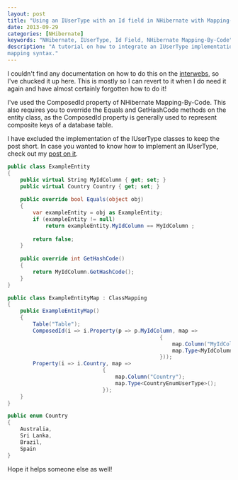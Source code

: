 ```yaml
---
layout: post
title: "Using an IUserType with an Id field in NHibernate with Mapping-By-Code"
date: 2013-09-29
categories: [NHibernate]
keywords: "NHibernate, IUserType, Id Field, NHibernate Mapping-By-Code"
description: "A tutorial on how to integrate an IUserType implementation with an Id field using NHibernate's Mapping-By-Code 
mapping syntax."
---
```

I couldn't find any documentation on how to do this on the [interwebs](http://www.urbandictionary.com/define.php?term=interwebs" "interwebs"),
so I've chucked it up here. This is mostly so I can revert to it when I do need it again and have almost certainly
forgotten how to do it!

I've used the ComposedId property of NHibernate Mapping-By-Code. This also requires you to override the Equals and
GetHashCode methods on the entity class, as the ComposedId property is generally used to represent composite keys of a
database table.

I have excluded the implementation of the IUserType classes to keep the post short. In case you wanted to know how to
implement an IUserType, check out my [post on it](/posts/nhibernate-mapping-by-code-and-iusertypes).

```csharp
public class ExampleEntity
{
    public virtual String MyIdColumn { get; set; }
    public virtual Country Country { get; set; }
	
	public override bool Equals(object obj)
    {
        var exampleEntity = obj as ExampleEntity;
        if (exampleEntity != null)
            return exampleEntity.MyIdColumn == MyIdColumn ;
		
		return false;
    }
	
	public override int GetHashCode()
    {
        return MyIdColumn.GetHashCode();
    }
}

public class ExampleEntityMap : ClassMapping
{
    public ExampleEntityMap()
    {
        Table("Table");
		ComposedId(i => i.Property(p => p.MyIdColumn, map =>
												{
													map.Column("MyIdColumn");
													map.Type<MyIdColumnUserType>();
												}));
		Property(i => i.Country, map =>
                              {
                                  map.Column("Country");
                                  map.Type<CountryEnumUserType>();
                              });
    }
}

public enum Country
{
	Australia,
	Sri Lanka,
	Brazil,
	Spain
}
```

Hope it helps someone else as well!
